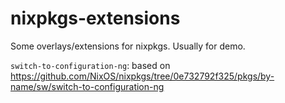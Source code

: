 nixpkgs-extensions
=

Some overlays/extensions for nixpkgs. Usually for demo.

`switch-to-configuration-ng`: based on https://github.com/NixOS/nixpkgs/tree/0e732792f325/pkgs/by-name/sw/switch-to-configuration-ng
